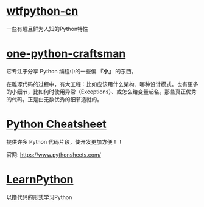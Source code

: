 # [wtfpython-cn](https://github.com/leisurelicht/wtfpython-cn) 

一些有趣且鲜为人知的Python特性

#  [one-python-craftsman](https://github.com/piglei/one-python-craftsman) 

 它专注于分享 Python 编程中的一些偏 **『小』** 的东西。

 在雕琢代码的过程中，有大工程：比如应该用什么架构、哪种设计模式。也有更多的小细节，比如何时使用异常（Exceptions）、或怎么给变量起名。那些真正优秀的代码，正是由无数优秀的细节造就的。 

# [Python Cheatsheet](https://github.com/crazyguitar/pysheeet) 

提供许多 Python 代码片段，使开发更加方便！！

官网:  https://www.pythonsheets.com/ 



# [LearnPython](https://github.com/xianhu/LearnPython)

 以撸代码的形式学习Python 



